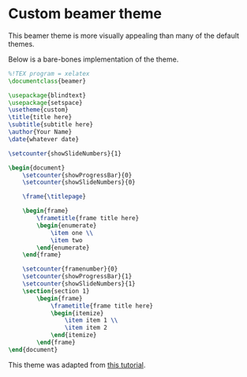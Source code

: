 # Custom beamer theme

This beamer theme is more visually appealing than many of the default themes.

Below is a bare-bones implementation of the theme.

```latex
%!TEX program = xelatex
\documentclass{beamer}

\usepackage{blindtext}
\usepackage{setspace}
\usetheme{custom}
\title{title here}
\subtitle{subtitle here}
\author{Your Name}
\date{whatever date}

\setcounter{showSlideNumbers}{1}

\begin{document}
	\setcounter{showProgressBar}{0}
	\setcounter{showSlideNumbers}{0}

	\frame{\titlepage}

	\begin{frame}
		\frametitle{frame title here}
		\begin{enumerate}
			\item one \\
            \item two
		\end{enumerate}
	\end{frame}

	\setcounter{framenumber}{0}
	\setcounter{showProgressBar}{1}
	\setcounter{showSlideNumbers}{1}
	\section{section 1}
		\begin{frame}
			\frametitle{frame title here}
			\begin{itemize}
				\item item 1 \\
                \item item 2
			\end{itemize}
		\end{frame}
\end{document}

```

This theme was adapted from [this tutorial](http://hamaluik.com/posts/better-beamer-themes/).
